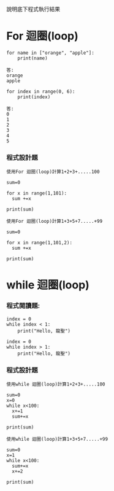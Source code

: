 說明底下程式執行結果

# For 迴圈(loop)
```
for name in ["orange", "apple"]:
	print(name)

```
```
答:
orange
apple
```

```
for index in range(0, 6):
	print(index)

```
```
答:
0
1
2
3
4
5
```
### 程式設計題
```
使用For 迴圈(loop)計算1+2+3+.....100
```
```
sum=0

for x in range(1,101):
  sum +=x
  
print(sum)
```
```
使用For 迴圈(loop)計算1+3+5+7.....+99
```
```
sum=0

for x in range(1,101,2):
  sum +=x
  
print(sum)
```
# while 迴圈(loop)
### 程式閱讀題:
```
index = 0
while index < 1:
	print("Hello, 龍聖")
```
```
index = 0
while index > 1:
	print("Hello, 龍聖")
```

### 程式設計題

```
使用while 迴圈(loop)計算1+2+3+.....100
```
```
sum=0
x=0
while x<100:
  x+=1
  sum+=x
  
print(sum)
```
```
使用while 迴圈(loop)計算1+3+5+7.....+99
```
```
sum=0
x=1
while x<100:
  sum+=x
  x+=2
  
print(sum)
```

